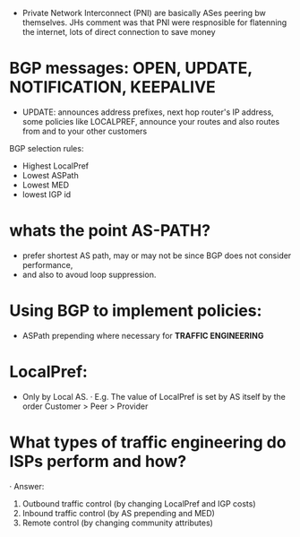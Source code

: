   - Private Network Interconnect (PNI) are basically ASes peering bw themselves. JHs comment was that PNI were respnosible for flatenning the internet, lots of direct connection to save money


# BGP messages: OPEN, UPDATE, NOTIFICATION, KEEPALIVE

- UPDATE: announces address prefixes, next hop router's IP address, some policies like LOCALPREF, announce your routes and also routes from and to your other customers

BGP selection rules: 
- Highest LocalPref
- Lowest ASPath
- Lowest MED
- lowest IGP id

# whats the point AS-PATH?
-  prefer shortest AS path, may or may not be since BGP does not consider performance, 
-  and also to avoud loop suppression. 

# Using BGP to implement policies:
-  ASPath prepending where necessary for **TRAFFIC ENGINEERING**


# LocalPref: 
- Only by Local AS. · E.g. The value of LocalPref is set by AS itself by the order Customer > Peer > Provider


# What types of traffic engineering do ISPs perform and how?
· Answer:
1. Outbound traffic control (by changing LocalPref and IGP costs)
2. Inbound traffic control (by AS prepending and MED)
3. Remote control (by changing community attributes)

